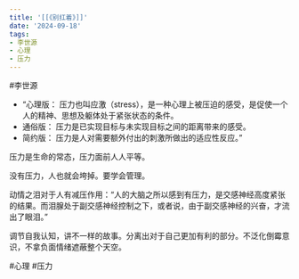```yaml
---
title: '[[《别扛着》]]'
date: '2024-09-18'
tags:
- 李世源
- 心理
- 压力
---
```

#李世源

- “心理版： 压力也叫应激（stress），是一种心理上被压迫的感受，是促使一个人的精神、思想及躯体处于紧张状态的条件。
- 通俗版： 压力是已实现目标与未实现目标之间的距离带来的感受。
- 简约版： 压力是人对需要额外付出的刺激所做出的适应性反应。”

压力是生命的常态，压力面前人人平等。

没有压力，人也就会垮掉。要学会管理。

动情之泪对于人有减压作用：“人的大脑之所以感到有压力，是交感神经高度紧张的结果。而泪腺处于副交感神经控制之下，或者说，由于副交感神经的兴奋，才流出了眼泪。”

调节自我认知，讲不一样的故事。分离出对于自己更加有利的部分。不泛化倒霉意识，不拿负面情绪遮蔽整个天空。

#心理 #压力
